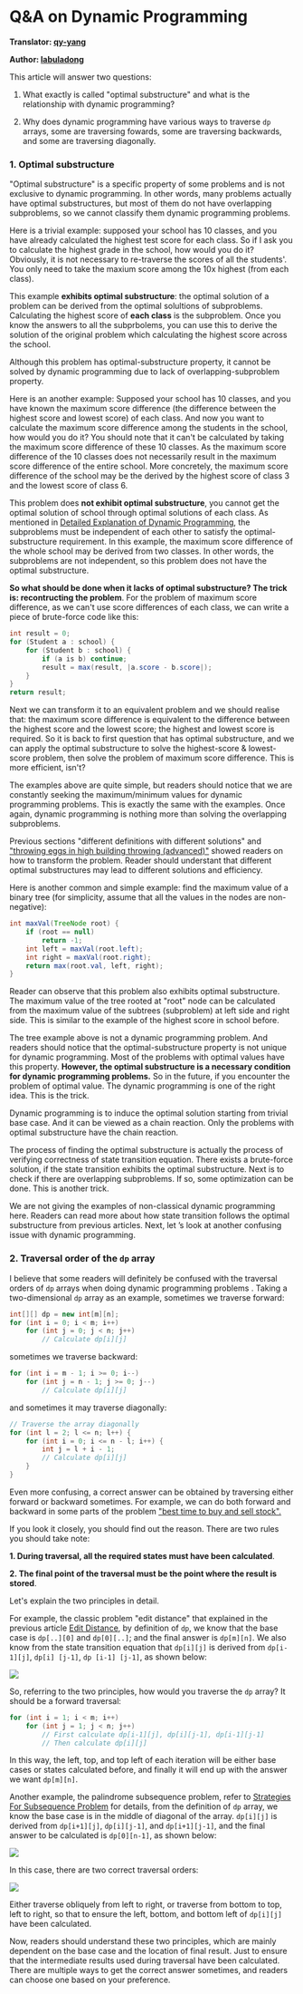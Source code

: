 # Q&A on Dynamic Programming

**Translator: [qy-yang](https://github.com/qy-yang)**

**Author: [labuladong](https://github.com/labuladong)**

This article will answer two questions:

1. What exactly is called "optimal substructure" and what is the relationship with dynamic programming?

2. Why does dynamic programming have various ways to traverse `dp` arrays, some are traversing fowards, some are traversing backwards, and some are traversing diagonally.

### 1. Optimal substructure

"Optimal substructure" is a specific property of some problems and is not exclusive to dynamic programming. In other words, many problems actually have optimal substructures, but most of them do not have overlapping subproblems, so we cannot classify them dynamic programming problems.

Here is a trivial example: supposed your school has 10 classes, and you have already calculated the highest test score for each class. So if I ask you to calculate the highest grade in the school, how would you do it? Obviously, it is not necessary to re-traverse the scores of all the students'. You only need to take the maxium score among the 10x highest (from each class).

This example **exhibits optimal substructure**: the optimal solution of a problem can be derived from the optimal solultions of subproblems. Calculating the highest score of **each class** is the subproblem. Once you know the answers to all the subprbolems, you can use this to derive the solution of the original problem which calculating the highest score across the school.

Although this problem has optimal-substructure property, it cannot be solved by dynamic programming due to lack of overlapping-subproblem property.

Here is an another example: Supposed your school has 10 classes, and you have known the maximum score difference (the difference between the highest score and lowest score) of each class. And now you want to calculate the maximum score difference among the students in the school, how would you do it? You should note that it can't be calculated  by taking the maximum score difference of these 10 classes. As the maximum score difference of the 10 classes does not necessarily result in the maximum score difference of the entire school. More concretely, the maximum score difference of the school may be the derived by the highest score of class 3 and the lowest score of class 6.

This problem does **not exhibit optimal substructure**, you cannot get the optimal solution of school through optimal solutions of each class. As mentioned in [Detailed Explanation of Dynamic Programming](https://github.com/labuladong/fucking-algorithm/blob/english/dynamic_programming/%E5%8A%A8%E6%80%81%E8%A7%84%E5%88%92%E8%AF%A6%E8%A7%A3%E8%BF%9B%E9%98%B6.md), the subproblems must be independent of each other to satisfy the optimal-substructure requirement. In this example, the maximum score difference of the whole school may be derived from two classes. In other words, the subproblems are not independent, so this problem does not have the optimal substructure.

**So what should be done when it lacks of optimal substructure? The trick is: recontructing the problem**. For the problem of maximum score difference, as we can't use score differences of each class, we can write a piece of brute-force code like this:

```java
int result = 0;
for (Student a : school) {
    for (Student b : school) {
        if (a is b) continue;
        result = max(result, |a.score - b.score|);
    }
}
return result;
```

Next we can transform it to an equivalent problem and we should realise that: the maximum score difference is equivalent to the difference between the highest score and the lowest score; the highest and lowest score is required. So it is back to first question that has optimal substructure, and we can apply the optimal substructure to solve the highest-score & lowest-score problem, then solve the problem of maximum score difference. This is more efficient, isn't?

The examples above are quite simple, but readers should notice that we are constantly seeking the maximum/minimum values for dynamic programming problems. This is exactly the same with the examples. Once again, dynamic programming is nothing more than solving the overlapping subproblems.

Previous sections "different definitions with different solutions" and ["throwing eggs in high building throwing (advanced)"](https://github.com/labuladong/fucking-algorithm/blob/english/dynamic_programming/SuperEggDropAdvanced.md) showed readers on how to transform the problem. Reader should understant that different optimal substructures may lead to different solutions and efficiency.

Here is another common and simple example: find the maximum value of a binary tree (for simplicity, assume that all the values in the nodes are non-negative):

```java
int maxVal(TreeNode root) {
    if (root == null)
        return -1;
    int left = maxVal(root.left);
    int right = maxVal(root.right);
    return max(root.val, left, right);
}
```

Reader can observe that this problem also exhibits optimal substructure. The maximum value of the tree rooted at "root" node can be calculated from the maximum value of the subtrees (subproblem) at left side and right side. This is similar to the example of the highest score in school before.

The tree example above is not a dynamic programming problem. And readers should notice that the optimal-substructure property is not  unique for dynamic programming. Most of the problems with optimal values have this property. **However, the optimal substructure is a necessary condition for dynamic programming problems.** So in the future, if you encounter the problem of optimal value. The dynamic programming is one of the right idea. This is the trick.

Dynamic programming is to induce the optimal solution starting from trivial base case. And it can be viewed as a chain reaction. Only the problems with optimal substructure have the chain reaction.

The process of finding the optimal substructure is actually the process of verifying correctness of state transition equation. There exists a brute-force solution, if the state transition exhibits the optimal substructure. Next is to check if there are overlapping subproblems. If so, some optimization can be done. This is another trick.

We are not giving the examples of non-classical dynamic programming here. Readers can read more about how state transition follows the optimal substructure from previous articles. Next, let ’s look at another confusing issue with dynamic programming.

### 2. Traversal order of the `dp` array

I believe that some readers will definitely be confused with the traversal orders of `dp` arrays when doing dynamic programming problems . Taking a two-dimensional `dp` array as an example, sometimes we traverse forward:

```java
int[][] dp = new int[m][n];
for (int i = 0; i < m; i++)
    for (int j = 0; j < n; j++)
        // Calculate dp[i][j]
```

sometimes we traverse backward:

```java
for (int i = m - 1; i >= 0; i--)
    for (int j = n - 1; j >= 0; j--)
        // Calculate dp[i][j]
```

and sometimes it may traverse diagonally:

```java
// Traverse the array diagonally
for (int l = 2; l <= n; l++) {
    for (int i = 0; i <= n - l; i++) {
        int j = l + i - 1;
        // Calculate dp[i][j]
    }
}
```

Even more confusing, a correct answer can be obtained by traversing either forward or backward sometimes. For example, we can do both forward and backward in some parts of the problem ["best time to buy and sell stock".](https://github.com/labuladong/fucking-algorithm/blob/english/dynamic_programming/%E5%9B%A2%E7%81%AD%E8%82%A1%E7%A5%A8%E9%97%AE%E9%A2%98.md)

If you look it closely, you should find out the reason. There are two rules you should take note:

**1. During traversal, all the required states must have been calculated**.

**2. The final point of the traversal must be the point where the result is stored**.

Let's explain the two principles in detail.

For example, the classic problem "edit distance" that explained in the previous article [Edit Distance](https://github.com/labuladong/fucking-algorithm/blob/english/dynamic_programming/EditDistance.md), by definition of `dp`, we know that the base case is `dp[..][0]` and `dp[0][..]`; and the final answer is `dp[m][n]`. We also know from the state transition equation that `dp[i][j]` is derived from `dp[i-1][j]`, `dp[i] [j-1]`, `dp [i-1] [j-1]`, as shown below:

![](../pictures/optimal_substructure/1.jpg)

So, referring to the two principles, how would you traverse the `dp` array? It should be a forward traversal:

```java
for (int i = 1; i < m; i++)
    for (int j = 1; j < n; j++)
        // First calculate dp[i-1][j], dp[i][j-1], dp[i-1][j-1]
        // Then calculate dp[i][j]
```

In this way, the left, top, and top left of each iteration will be either base cases or states calculated before, and finally it will end up with the answer we want `dp[m][n]`.

Another example, the palindrome subsequence problem, refer to [Strategies For Subsequence Problem](https://github.com/labuladong/fucking-algorithm/blob/english/dynamic_programming/StrategiesForSubsequenceProblem.md) for details, from the definition of `dp` array, we know the base case is in the middle of diagonal of the array. `dp[i][j]` is derived from `dp[i+1][j]`, `dp[i][j-1]`, and `dp[i+1][j-1]`, and the final answer to be calculated is `dp[0][n-1]`, as shown below:

![](../pictures/subsequence/4.jpg)

In this case, there are two correct traversal orders:

![](../pictures/subsequence/5.jpg)

Either traverse obliquely from left to right, or traverse from bottom to top, left to right, so that to ensure the left, bottom, and bottom left of `dp[i][j]` have been calculated.

Now, readers should understand these two principles, which are mainly dependent on the base case and the location of final result. Just to ensure that the intermediate results used during traversal have been calculated. There are multiple ways to get the correct answer sometimes, and readers can choose one based on your preference.
